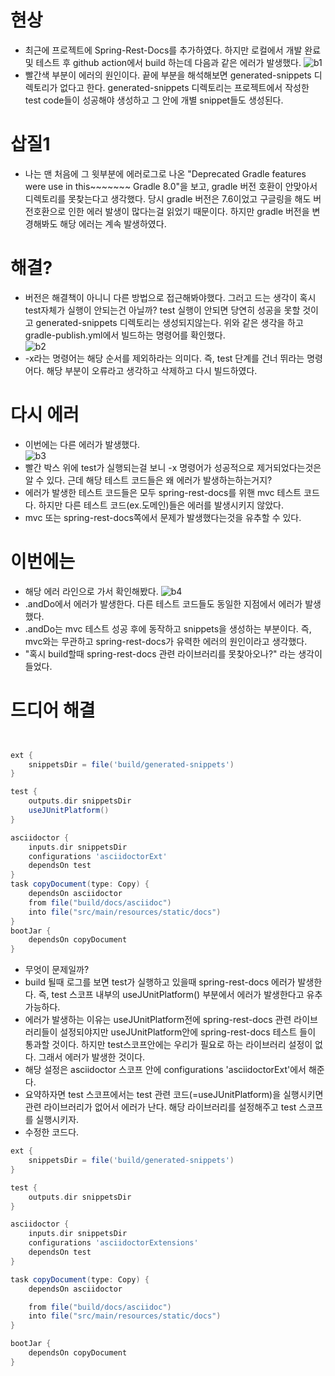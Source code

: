 
# 현상
- 최근에 프로젝트에 Spring-Rest-Docs를 추가하였다. 하지만 로컬에서 개발 완료 및 테스트 후 github action에서 build 하는데 다음과 같은 에러가 발생했다.
![b1](https://user-images.githubusercontent.com/22884224/233582610-33050736-f88a-4ef2-a030-e50e24c9e6a8.png)
- 빨간색 부분이 에러의 원인이다. 끝에 부분을 해석해보면 generated-snippets 디렉토리가 없다고 한다. generated-snippets 디렉토리는 프로젝트에서 작성한 test code들이 성공해야 생성하고 그 안에 개별 snippet들도 생성된다. 

# 삽질1
- 나는 맨 처음에 그 윗부분에 에러로그로 나온 "Deprecated Gradle features were use in this~~~~~~~ Gradle 8.0"을 보고, gradle 버전 호환이 안맞아서 디렉토리를 못찾는다고 생각했다.
당시 gradle 버전은 7.6이었고 구글링을 해도 버전호환으로 인한 에러 발생이 많다는걸 읽었기 때문이다. 하지만 gradle 버전을 변경해봐도 해당 에러는 계속 발생하였다.

# 해결?
- 버전은 해결책이 아니니 다른 방법으로 접근해봐야했다. 그러고 드는 생각이 혹시 test자체가 실행이 안되는건 아닐까? test 실행이 안되면 당연히 성공을 못할 것이고 generated-snippets 디렉토리는 생성되지않는다. 위와 같은 생각을 하고 gradle-publish.yml에서 빌드하는 명령어를 확인했다.   
![b2](https://user-images.githubusercontent.com/22884224/233587756-4b4b175d-6ae2-49ab-8433-0ad67ef27d20.png)
- -x라는 명령어는 해당 순서를 제외하라는 의미다. 즉, test 단계를 건너 뛰라는 명령어다. 해당 부분이 오류라고 생각하고 삭제하고 다시 빌드하였다.

# 다시 에러
- 이번에는 다른 에러가 발생했다.   
![b3](https://user-images.githubusercontent.com/22884224/233588769-b20137ec-0021-450f-b744-be1bd25d0a56.png)
- 빨간 박스 위에 test가 실행되는걸 보니 -x 명령어가 성공적으로 제거되었다는것은 알 수 있다. 근데 해당 테스트 코드들은 왜 에러가 발생하는하는거지? 
- 에러가 발생한 테스트 코드들은 모두 spring-rest-docs를 위핸 mvc 테스트 코드다. 하지만 다른 테스트 코드(ex.도메인)들은 에러를 발생시키지 않았다. 
- mvc 또는 spring-rest-docs쪽에서 문제가 발생했다는것을 유추할 수 있다.

# 이번에는
- 해당 에러 라인으로 가서 확인해봤다.
![b4](https://user-images.githubusercontent.com/22884224/233589974-2e203681-6988-4f65-8d72-fb6043b315f1.png)
- .andDo에서 에러가 발생한다. 다른 테스트 코드들도 동일한 지점에서 에러가 발생했다. 
- .andDo는 mvc 테스트 성공 후에 동작하고 snippets을 생성하는 부분이다. 즉, mvc와는 무관하고 spring-rest-docs가 유력한 에러의 원인이라고 생각했다.
- "혹시 build할때 spring-rest-docs 관련 라이브러리를 못찾아오나?" 라는 생각이 들었다.

# 드디어 해결
```groovy


ext {
    snippetsDir = file('build/generated-snippets')
}

test {
    outputs.dir snippetsDir
    useJUnitPlatform()
}

asciidoctor {
    inputs.dir snippetsDir
    configurations 'asciidoctorExt'
    dependsOn test
}
task copyDocument(type: Copy) {
    dependsOn asciidoctor
    from file("build/docs/asciidoc")
    into file("src/main/resources/static/docs")
}
bootJar {
    dependsOn copyDocument
}
```
- 무엇이 문제일까? 
- build 될때 로그를 보면 test가 실행하고 있을때 spring-rest-docs 에러가 발생한다. 즉, test 스코프 내부의 useJUnitPlatform() 부분에서 에러가 발생한다고 유추가능하다.
- 에러가 발생하는 이유는 useJUnitPlatform전에 spring-rest-docs 관련 라이브러리들이 설정되야지만 useJUnitPlatform안에 spring-rest-docs 테스트 들이 통과할 것이다. 하지만 test스코프안에는 우리가 필요로 하는 라이브러리 설정이 없다. 그래서 에러가 발생한 것이다.
- 해당 설정은 asciidoctor 스코프 안에 configurations 'asciidoctorExt'에서 해준다. 
- 요약하자면 test 스코프에서는 test 관련 코드(=useJUnitPlatform)을 실행시키면 관련 라이브러리가 없어서 에러가 난다. 해당 라이브러리를 설정해주고 test 스코프를 실행시키자.
- 수정한 코드다.
``` groovy
ext {
    snippetsDir = file('build/generated-snippets')
}

test {
    outputs.dir snippetsDir
}

asciidoctor {
    inputs.dir snippetsDir
    configurations 'asciidoctorExtensions'
    dependsOn test
}

task copyDocument(type: Copy) {
    dependsOn asciidoctor

    from file("build/docs/asciidoc")
    into file("src/main/resources/static/docs")
}

bootJar {
    dependsOn copyDocument
}
```

